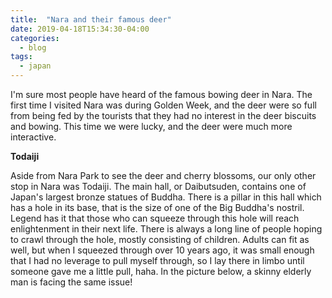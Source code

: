 ```yaml
---
title:  "Nara and their famous deer"
date: 2019-04-18T15:34:30-04:00
categories:
  - blog
tags:
  - japan
---
```

I'm sure most people have heard of the famous bowing deer in Nara.  The first time I visited Nara was during Golden Week, and the deer were so full from being fed by the tourists that they had no interest in the deer biscuits and bowing.  This time we were lucky, and the deer were much more interactive.

**Todaiji**


Aside from Nara Park to see the deer and cherry blossoms, our only other stop in Nara was Todaiji.  The main hall, or Daibutsuden, contains one of Japan's largest bronze statues of Buddha.  There is a pillar in this hall which has a hole in its base, that is the size of one of the Big Buddha's nostril.   Legend has it that those who can squeeze through this hole will reach enlightenment in their next life.  There is always a long line of people hoping to crawl through the hole, mostly consisting of children.  Adults can fit as well, but when I squeezed through over 10 years ago, it was small enough that I had no leverage to pull myself through, so I lay there in limbo until someone gave me a little pull, haha.  In the picture below, a skinny elderly man is facing the same issue!

